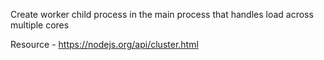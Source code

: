 Create worker child process in the main process that handles load across multiple cores

Resource - https://nodejs.org/api/cluster.html